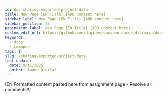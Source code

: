 ```yaml
---
id: doc-sharing-exported-project-data-
title: New Page [EN Title] [ADD content here]
sidebar_label: New Page [EN Title] [ADD content here]
sidebar_position: 33
pagination_label: New Page [EN Title] [ADD content here]
custom_edit_url: https://github.com/digidem/comapeo-docs/edit/main/docs/sharing-outside-your-project/sharing-exported-project-data-.md
keywords:
  - docs
  - comapeo
tags: []
slug: /sharing-exported-project-data-
last_update:
  date: 9/11/2025
  author: Awana Digital
---
```


[EN Formatted content pasted here from assignment page - Resolve all comments!!]

